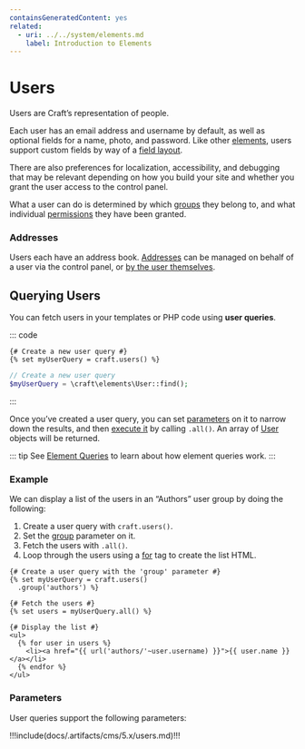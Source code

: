 ```yaml
---
containsGeneratedContent: yes
related:
  - uri: ../../system/elements.md
    label: Introduction to Elements
---
```


# Users

Users are Craft’s representation of people.

Each user has an email address and username by default, as well as optional fields for a name, photo, and password. Like other [elements](../../system/elements.md), users support custom fields by way of a [field layout](../../system/fields.md#field-layouts).

There are also preferences for localization, accessibility, and debugging that may be relevant depending on how you build your site and whether you grant the user access to the control panel.

What a user can do is determined by which [groups](../../system/user-management.md#user-groups) they belong to, and what individual [permissions](../../system/user-management.md#permissions) they have been granted.

<See path="../../system/user-management.md" hash="statuses" label="User Statuses" description="Learn about how a user’s status affects their capabilities." />

### Addresses

Users each have an address book. [Addresses](addresses.md) can be managed on behalf of a user via the control panel, or [by the user themselves](addresses.md#managing-addresses).

## Querying Users

You can fetch users in your templates or PHP code using **user queries**.

::: code
```twig
{# Create a new user query #}
{% set myUserQuery = craft.users() %}
```
```php
// Create a new user query
$myUserQuery = \craft\elements\User::find();
```
:::

Once you’ve created a user query, you can set [parameters](#parameters) on it to narrow down the results, and then [execute it](../../system/element-queries.md#executing-element-queries) by calling `.all()`. An array of [User](craft4:craft\elements\User) objects will be returned.

::: tip
See [Element Queries](../../system/element-queries.md) to learn about how element queries work.
:::

### Example

We can display a list of the users in an “Authors” user group by doing the following:

1. Create a user query with `craft.users()`.
2. Set the [group](#group) parameter on it.
3. Fetch the users with `.all()`.
4. Loop through the users using a [for](https://twig.symfony.com/doc/3.x/tags/for.html) tag to create the list HTML.

```twig
{# Create a user query with the 'group' parameter #}
{% set myUserQuery = craft.users()
  .group('authors') %}

{# Fetch the users #}
{% set users = myUserQuery.all() %}

{# Display the list #}
<ul>
  {% for user in users %}
    <li><a href="{{ url('authors/'~user.username) }}">{{ user.name }}</a></li>
  {% endfor %}
</ul>
```

### Parameters

User queries support the following parameters:

<!-- This section of the page is dynamically generated! Changes to the file below may be overwritten by automated tools. -->
!!!include(docs/.artifacts/cms/5.x/users.md)!!!
